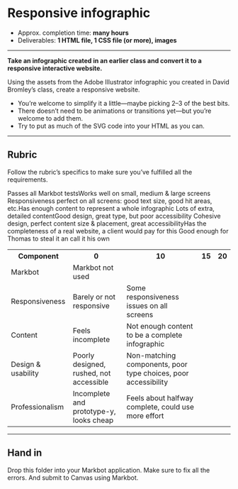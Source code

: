 # Responsive infographic

- Approx. completion time: **many hours**
- Deliverables: **1 HTML file, 1 CSS file (or more), images**

---

**Take an infographic created in an earlier class and convert it to a responsive interactive website.**

Using the assets from the Adobe Illustrator infographic you created in David Bromley’s class, create a responsive website.

- You’re welcome to simplify it a little—maybe picking 2–3 of the best bits.
- There doesn’t need to be animations or transitions yet—but you’re welcome to add them.
- Try to put as much of the SVG code into your HTML as you can.

---

## Rubric

Follow the rubric’s specifics to make sure you’ve fulfilled all the requirements.

<table>
  <tr><th>Component</th><th>0</th><th>10</th><th>15</th><th>20</th></tr>
  <tr><td>Markbot</td><td>Markbot not used</td><td><td></td><td></td>Passes all Markbot tests</td></tr>
  <tr><td>Responsiveness</td><td>Barely or not responsive</td><td>Some responsiveness issues on all screens <td></td>Works well on small, medium & large screens <td></td>Responsiveness perfect on all screens: good text size, good hit areas, etc.</td></tr>
  <tr><td>Content</td><td>Feels incomplete</td><td>Not enough content to be a complete infographic <td></td>Has enough content to represent a whole infographic <td></td>Lots of extra, detailed content</td></tr>
  <tr><td>Design & usability</td><td>Poorly designed, rushed, not accessible</td><td>Non-matching components, poor type choices, poor accessibility <td></td>Good design, great type, but poor accessibility <td></td>Cohesive design, perfect content size & placement, great accessibility</td></tr>
  <tr><td>Professionalism</td><td>Incomplete and prototype-y, looks cheap</td><td>Feels about halfway complete, could use more effort <td></td>Has the completeness of a real website, a client would pay for this <td></td>Good enough for Thomas to steal it an call it his own</td></tr>
</table>

---

## Hand in

Drop this folder into your Markbot application. Make sure to fix all the errors. And submit to Canvas using Markbot.
